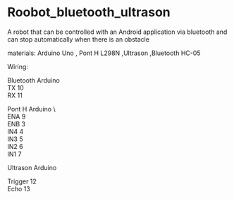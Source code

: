 # Roobot_bluetooth_ultrason
 A robot that can be controlled with an Android application via bluetooth and can stop automatically when there is an obstacle

materials: Arduino Uno , Pont H L298N ,Ultrason ,Bluetooth HC-05

Wiring:

Bluetooth         Arduino \
TX                   10\
RX                   11




Pont H            Arduino \    
  ENA                9    \
  ENB                3    \
  IN4                4    \
  IN3                5    \
  IN2                6    \
  IN1                7   
  
  
  
  
  Ultrason        Arduino 

 Trigger            12   \
 Echo               13   
